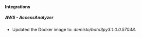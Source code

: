 #### Integrations
##### AWS - AccessAnalyzer
- Updated the Docker image to: *demisto/boto3py3:1.0.0.57048*.
